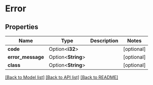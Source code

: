# Error

## Properties

Name | Type | Description | Notes
------------ | ------------- | ------------- | -------------
**code** | Option<**i32**> |  | [optional]
**error_message** | Option<**String**> |  | [optional]
**class** | Option<**String**> |  | [optional]

[[Back to Model list]](../README.md#documentation-for-models) [[Back to API list]](../README.md#documentation-for-api-endpoints) [[Back to README]](../README.md)



